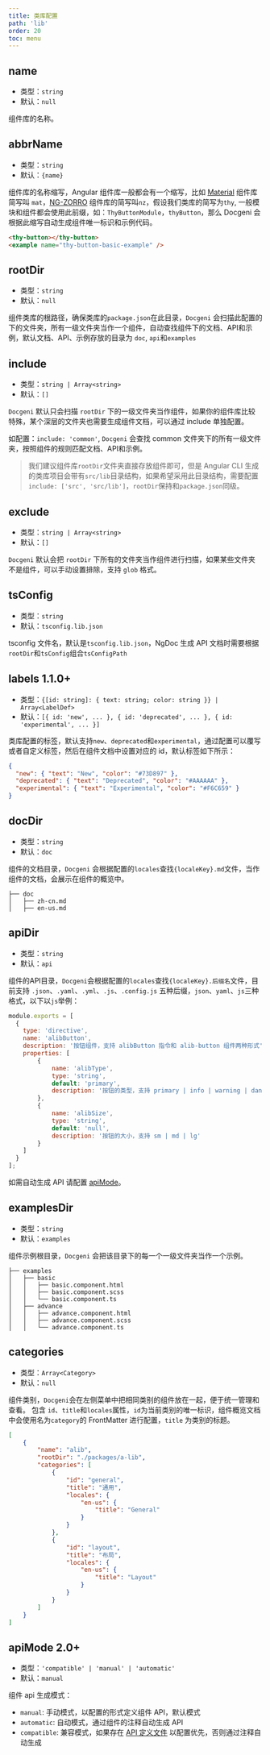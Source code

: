 ```yaml
---
title: 类库配置
path: 'lib'
order: 20
toc: menu
---
```


## name

- 类型：`string`
- 默认：`null`

组件库的名称。

## abbrName

- 类型：`string`
- 默认：`{name}`

组件库的名称缩写，Angular 组件库一般都会有一个缩写，比如 [Material](https://material.angular.io/components) 组件库简写叫 `mat`，[NG-ZORRO](https://ng.ant.design/components/overview/zh) 组件库的简写叫`nz`，假设我们类库的简写为`thy`, 一般模块和组件都会使用此前缀，如：`ThyButtonModule`，`thyButton`，那么 Docgeni 会根据此缩写自动生成组件唯一标识和示例代码。

```html
<thy-button></thy-button>
<example name="thy-button-basic-example" />
```

## rootDir

- 类型：`string`
- 默认：`null`

组件类库的根路径，确保类库的`package.json`在此目录，`Docgeni` 会扫描此配置的下的文件夹，所有一级文件夹当作一个组件，自动查找组件下的文档、API和示例，默认文档、API、示例存放的目录为 `doc`, `api`和`examples`

## include

- 类型：`string | Array<string>`
- 默认：`[]`

`Docgeni` 默认只会扫描 `rootDir` 下的一级文件夹当作组件，如果你的组件库比较特殊，某个深层的文件夹也需要生成组件文档，可以通过 include 单独配置。

如配置：`include: 'common'`, `Docgeni` 会查找 common 文件夹下的所有一级文件夹，按照组件的规则匹配文档、API和示例。

> 我们建议组件库`rootDir`文件夹直接存放组件即可，但是 Angular CLI 生成的类库项目会带有`src/lib`目录结构，如果希望采用此目录结构，需要配置 `include: ['src', 'src/lib']`，`rootDir`保持和`package.json`同级。

## exclude

- 类型：`string | Array<string>`
- 默认：`[]`

`Docgeni` 默认会把 `rootDir` 下所有的文件夹当作组件进行扫描，如果某些文件夹不是组件，可以手动设置排除，支持 `glob` 格式。

## tsConfig

- 类型：`string`
- 默认：`tsconfig.lib.json`

tsconfig 文件名，默认是`tsconfig.lib.json`，NgDoc 生成 API 文档时需要根据`rootDir`和`tsConfig`组合`tsConfigPath`


## labels <label>1.1.0+</label>
- 类型：`{[id: string]: { text: string; color: string }} | Array<LabelDef>`
- 默认：`[{ id: 'new', ... }, { id: 'deprecated', ... }, { id: 'experimental', ... }]`

类库配置的标签，默认支持`new`、`deprecated`和`experimental`，通过配置可以覆写或者自定义标签，然后在组件文档中设置对应的 id，默认标签如下所示：
```json
{
  "new": { "text": "New", "color": "#73D897" },
  "deprecated": { "text": "Deprecated", "color": "#AAAAAA" },
  "experimental": { "text": "Experimental", "color": "#F6C659" }
}
```

## docDir

- 类型：`string`
- 默认：`doc`

组件的文档目录，`Docgeni` 会根据配置的`locales`查找`{localeKey}.md`文件，当作组件的文档，会展示在组件的概览中。
```
├── doc
│   ├── zh-cn.md
│   ├── en-us.md
```

## apiDir

- 类型：`string`
- 默认：`api`

组件的API目录，`Docgeni`会根据配置的`locales`查找`{localeKey}.后缀名`文件，目前支持 `.json`、`.yaml`、`.yml`、`.js`、`.config.js` 五种后缀，`json`、`yaml`、`js`三种格式，以下以`js`举例：

```js
module.exports = [
  {
    type: 'directive',
    name: 'alibButton',
    description: '按钮组件，支持 alibButton 指令和 alib-button 组件两种形式', // Optional
    properties: [
        {
            name: 'alibType',
            type: 'string',
            default: 'primary',
            description: '按钮的类型，支持 primary | info | warning | danger' 
        },
        {
            name: 'alibSize',
            type: 'string',
            default: 'null', 
            description: '按钮的大小，支持 sm | md | lg'
        }
    ]
  }
];

```
如需自动生成 API 请配置 [apiMode](/configuration/lib#apimode-<label>1-2-0+</label>)。

## examplesDir

- 类型：`string`
- 默认：`examples`

组件示例根目录，`Docgeni` 会把该目录下的每一个一级文件夹当作一个示例。

```
├── examples
│   ├── basic
│   │   ├── basic.component.html
│   │   ├── basic.component.scss
│   │   └── basic.component.ts
│   ├── advance
│   │   ├── advance.component.html
│   │   ├── advance.component.scss
│   │   └── advance.component.ts
```

## categories

- 类型：`Array<Category>`
- 默认：`null`

组件类别，`Docgeni`会在左侧菜单中把相同类别的组件放在一起，便于统一管理和查看。
包含 `id`、`title`和`locales`属性，`id`为当前类别的唯一标识，组件概览文档中会使用名为`category`的 FrontMatter 进行配置，`title` 为类别的标题。
```json
[
    {
        "name": "alib",
        "rootDir": "./packages/a-lib",
        "categories": [
            {
                "id": "general",
                "title": "通用",
                "locales": {
                    "en-us": {
                        "title": "General"
                    }
                }
            },
            {
                "id": "layout",
                "title": "布局",
                "locales": {
                    "en-us": {
                        "title": "Layout"
                    }
                }
            }
        ]
    }
]
```
## apiMode <label>2.0+</label>

- 类型：`'compatible' | 'manual' | 'automatic'`
- 默认：`manual`

组件 api 生成模式：

- `manual`: 手动模式，以配置的形式定义组件 API，默认模式
- `automatic`: 自动模式，通过组件的注释自动生成 API
- `compatible`: 兼容模式，如果存在 [API 定义文件](configuration/lib#apidir) 以配置优先，否则通过注释自动生成
